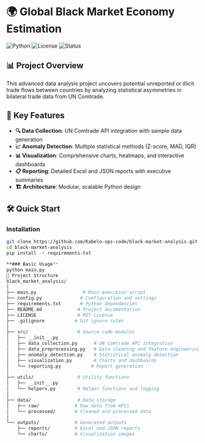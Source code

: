 # 🌍 Global Black Market Economy Estimation

![Python](https://img.shields.io/badge/python-3.8%2B-blue)
![License](https://img.shields.io/badge/license-MIT-green)
![Status](https://img.shields.io/badge/status-active-success)

## 📊 Project Overview
This advanced data analysis project uncovers potential unreported or illicit trade flows between countries by analyzing statistical asymmetries in bilateral trade data from UN Comtrade.

## 🚀 Key Features
- **🔍 Data Collection**: UN Comtrade API integration with sample data generation
- **📈 Anomaly Detection**: Multiple statistical methods (Z-score, MAD, IQR)
- **📊 Visualization**: Comprehensive charts, heatmaps, and interactive dashboards  
- **📋 Reporting**: Detailed Excel and JSON reports with executive summaries
- **🏗️ Architecture**: Modular, scalable Python design

## 🛠️ Quick Start

### Installation
```bash
git clone https://github.com/Kabelo-ops-code/black-market-analysis.git
cd black-market-analysis
pip install -r requirements.txt

**### Basic Usage**
python main.py
📁 Project Structure
black_market_analysis/
│
├── main.py                 # Main execution script
├── config.py              # Configuration and settings
├── requirements.txt       # Python dependencies
├── README.md             # Project documentation
├── LICENSE               # MIT License
├── .gitignore           # Git ignore rules
│
├── src/                  # Source code modules
│   ├── __init__.py
│   ├── data_collection.py      # UN Comtrade API integration
│   ├── data_preprocessing.py   # Data cleaning and feature engineering
│   ├── anomaly_detection.py    # Statistical anomaly detection
│   ├── visualization.py        # Charts and dashboards
│   └── reporting.py           # Report generation
│
├── utils/                # Utility functions
│   ├── __init__.py
│   └── helpers.py        # Helper functions and logging
│
├── data/                 # Data storage
│   ├── raw/             # Raw data from APIs
│   └── processed/       # Cleaned and processed data
│
└── outputs/             # Generated outputs
    ├── reports/         # Excel and JSON reports
    └── charts/          # Visualization images
